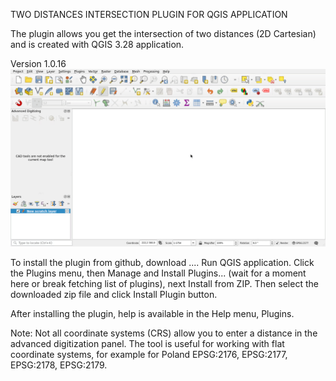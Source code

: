 TWO DISTANCES INTERSECTION PLUGIN FOR QGIS APPLICATION

The plugin allows you get the intersection of two distances (2D Cartesian) and is created with QGIS 3.28 application.

Version 1.0.16
![First look](firstLook.gif)


To install the plugin from github, download .... Run QGIS application. Click the Plugins menu, then Manage and Install Plugins... (wait for a moment here or break fetching list of plugins), next Install from ZIP. Then select the downloaded zip file and click Install Plugin button.

After installing the plugin, help is available in the Help menu, Plugins.

Note: Not all coordinate systems (CRS) allow you to enter a distance in the advanced digitization panel. The tool is useful for working with flat coordinate systems, for example for Poland EPSG:2176, EPSG:2177, EPSG:2178, EPSG:2179.


